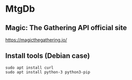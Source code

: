 # MtgDb

## Magic: The Gathering API official site
https://magicthegathering.io/

## Install tools (Debian case)
```
sudo apt install curl
sudo apt install python-3 python3-pip
```
